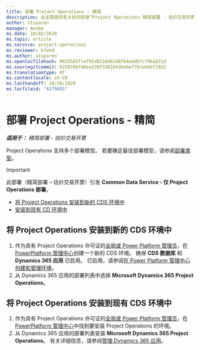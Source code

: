 ```yaml
---
title: 部署 Project Operations - 精简
description: 此主题提供有关如何安装“Project Operations 精简部署 - 估价交易开票”的信息。
author: stsporen
manager: Annbe
ms.date: 10/02/2020
ms.topic: article
ms.service: project-operations
ms.reviewer: kfend
ms.author: stsporen
ms.openlocfilehash: 0633585fcef91d9218d6140764addb7cf96ab31d
ms.sourcegitcommit: 625878bf48ea530f3381843be0e778cebbbf1922
ms.translationtype: HT
ms.contentlocale: zh-CN
ms.lasthandoff: 10/30/2020
ms.locfileid: "4175655"
---
```

# <a name="deploy-project-operations---lite"></a>部署 Project Operations - 精简

_**适用于：** 精简部署 - 估价交易开票_

Project Operations 支持多个部署模型。 若要确定最佳部署模型，请参阅[部署类型](determine-deployment-type.md)。


> [!IMPORTANT]
> 此部署（精简部署 – 估价交易开票）引发 **Common Data Service - 仅 Project Operations 部署**。

- [将 Project Operations 安装到新的 CDS 环境中](#new)
- [安装到现有 CD 环境中](#existing)



## <a name="install-project-operations-to-a-new-cds-environment"></a><a name="new"></a>将 Project Operations 安装到新的 CDS 环境中

1. 作为具有 Project Operations 许可证的[全局或 Power Platform 管理员](https://docs.microsoft.com/power-platform/admin/global-service-administrators-can-administer-without-license)，在 [PowerPlatform 管理中心](https://admin.powerplatform.com)创建一个新的 CDS 环境。 确保 **CDS 数据库** 和 **Dynamics 365 应用** 已启用。 已启用，请参阅[在 Power Platform 管理中心创建和管理环境](https://docs.microsoft.com/power-platform/admin/create-environment#create-an-environment-in-the-power-platform-admin-center)。
2. 从 Dynamics 365 应用的部署列表中选择 **Microsoft Dynamics 365 Project Operations**。


## <a name="install-project-operations-to-an-existing-cds-environment"></a><a name="existing"></a>将 Project Operations 安装到现有 CDS 环境中

1. 作为具有 Project Operations 许可证的[全局或 Power Platform 管理员](https://docs.microsoft.com/power-platform/admin/global-service-administrators-can-administer-without-license)，在 [PowerPlatform 管理中心](https://admin.powerplatform.com)中找到要安装 Project Operations 的环境。
2. 从 Dynamics 365 应用的部署列表安装 **Microsoft Dynamics 365 Project Operations**。 有关详细信息，请参阅[管理 Dynamics 365 应用](https://docs.microsoft.com/power-platform/admin/manage-apps)。


